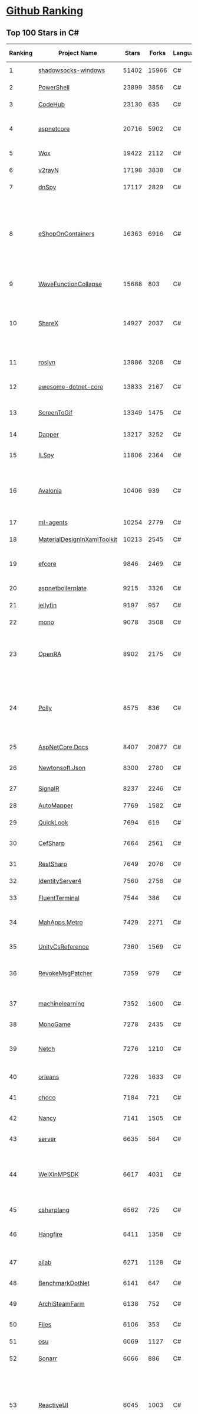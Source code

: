 [Github Ranking](../README.md)
==========

## Top 100 Stars in C\#

| Ranking | Project Name | Stars | Forks | Language | Open Issues | Description | Last Commit |
| ------- | ------------ | ----- | ----- | -------- | ----------- | ----------- | ----------- |
| 1 | [shadowsocks-windows](https://github.com/shadowsocks/shadowsocks-windows) | 51402 | 15966 | C# | 26 | If you want to keep a secret, you must also hide it from yourself. | 2021-01-18T13:15:15Z |
| 2 | [PowerShell](https://github.com/PowerShell/PowerShell) | 23899 | 3856 | C# | 2901 | PowerShell for every system! | 2021-01-18T08:12:31Z |
| 3 | [CodeHub](https://github.com/CodeHubApp/CodeHub) | 23130 | 635 | C# | 234 | CodeHub is an iOS application written using Xamarin | 2020-10-20T21:33:04Z |
| 4 | [aspnetcore](https://github.com/dotnet/aspnetcore) | 20716 | 5902 | C# | 2453 | ASP.NET Core is a cross-platform .NET framework for building modern cloud-based web applications on Windows, Mac, or Linux. | 2021-01-18T22:40:24Z |
| 5 | [Wox](https://github.com/Wox-launcher/Wox) | 19422 | 2112 | C# | 542 | Launcher for Windows, an alternative to Alfred and Launchy. | 2020-12-27T08:22:29Z |
| 6 | [v2rayN](https://github.com/2dust/v2rayN) | 17198 | 3838 | C# | 304 | None | 2021-01-15T06:13:48Z |
| 7 | [dnSpy](https://github.com/dnSpy/dnSpy) | 17117 | 2829 | C# | 185 | .NET debugger and assembly editor | 2020-12-20T23:55:15Z |
| 8 | [eShopOnContainers](https://github.com/dotnet-architecture/eShopOnContainers) | 16363 | 6916 | C# | 50 | Cross-platform .NET sample microservices and container based application that runs on Linux Windows and macOS. Powered by .NET Core 3.1, Docker Containers and Azure Kubernetes Services. Supports Visual Studio, VS for Mac and CLI based environments with Docker CLI, dotnet CLI, VS Code or any other code editor. | 2021-01-18T11:13:13Z |
| 9 | [WaveFunctionCollapse](https://github.com/mxgmn/WaveFunctionCollapse) | 15688 | 803 | C# | 0 | Bitmap & tilemap generation from a single example with the help of ideas from quantum mechanics | 2021-01-13T16:23:37Z |
| 10 | [ShareX](https://github.com/ShareX/ShareX) | 14927 | 2037 | C# | 494 | ShareX is a free and open source program that lets you capture or record any area of your screen and share it with a single press of a key. It also allows uploading images, text or other types of files to many supported destinations you can choose from. | 2021-01-17T19:25:44Z |
| 11 | [roslyn](https://github.com/dotnet/roslyn) | 13886 | 3208 | C# | 8224 | The Roslyn .NET compiler provides C# and Visual Basic languages with rich code analysis APIs. | 2021-01-19T01:33:56Z |
| 12 | [awesome-dotnet-core](https://github.com/thangchung/awesome-dotnet-core) | 13833 | 2167 | C# | 102 | :honeybee: A collection of awesome .NET core libraries, tools, frameworks and software | 2020-12-24T18:51:56Z |
| 13 | [ScreenToGif](https://github.com/NickeManarin/ScreenToGif) | 13349 | 1475 | C# | 144 | 🎬 ScreenToGif allows you to record a selected area of your screen, edit and save it as a gif or video. | 2021-01-18T22:22:02Z |
| 14 | [Dapper](https://github.com/StackExchange/Dapper) | 13217 | 3252 | C# | 480 | Dapper - a simple object mapper for .Net | 2021-01-15T19:48:41Z |
| 15 | [ILSpy](https://github.com/icsharpcode/ILSpy) | 11806 | 2364 | C# | 171 | .NET Decompiler with support for PDB generation, ReadyToRun, Metadata (&more) - cross-platform! | 2021-01-18T11:16:05Z |
| 16 | [Avalonia](https://github.com/AvaloniaUI/Avalonia) | 10406 | 939 | C# | 1041 | Avalonia is a cross-platform XAML-based UI framework providing a flexible styling system and supporting a wide range of Operating Systems such as Windows via .NET Framework and .NET Core, Linux via Xorg, macOS | 2021-01-18T18:06:49Z |
| 17 | [ml-agents](https://github.com/Unity-Technologies/ml-agents) | 10254 | 2779 | C# | 167 | Unity Machine Learning Agents Toolkit | 2021-01-19T00:39:17Z |
| 18 | [MaterialDesignInXamlToolkit](https://github.com/MaterialDesignInXAML/MaterialDesignInXamlToolkit) | 10213 | 2545 | C# | 310 | Google's Material Design in XAML & WPF, for C# & VB.Net.  | 2021-01-18T08:04:31Z |
| 19 | [efcore](https://github.com/dotnet/efcore) | 9846 | 2469 | C# | 1419 | EF Core is a modern object-database mapper for .NET. It supports LINQ queries, change tracking, updates, and schema migrations. | 2021-01-18T14:23:15Z |
| 20 | [aspnetboilerplate](https://github.com/aspnetboilerplate/aspnetboilerplate) | 9215 | 3326 | C# | 171 | ASP.NET Boilerplate - Web Application Framework | 2021-01-18T06:29:16Z |
| 21 | [jellyfin](https://github.com/jellyfin/jellyfin) | 9197 | 957 | C# | 544 | The Free Software Media System | 2021-01-19T02:43:54Z |
| 22 | [mono](https://github.com/mono/mono) | 9078 | 3508 | C# | 1930 | Mono open source ECMA CLI, C# and .NET implementation. | 2021-01-19T02:28:34Z |
| 23 | [OpenRA](https://github.com/OpenRA/OpenRA) | 8902 | 2175 | C# | 1705 | Open Source real-time strategy game engine for early Westwood games such as Command & Conquer: Red Alert written in C# using SDL and OpenGL. Runs on Windows, Linux, *BSD and Mac OS X. | 2021-01-18T20:23:49Z |
| 24 | [Polly](https://github.com/App-vNext/Polly) | 8575 | 836 | C# | 57 | Polly is a .NET resilience and transient-fault-handling library that allows developers to express policies such as Retry, Circuit Breaker, Timeout, Bulkhead Isolation, and Fallback in a fluent and thread-safe manner. From version 6.0.1, Polly targets .NET Standard 1.1 and 2.0+. | 2021-01-08T09:11:36Z |
| 25 | [AspNetCore.Docs](https://github.com/dotnet/AspNetCore.Docs) | 8407 | 20877 | C# | 559 | Documentation for ASP.NET Core | 2021-01-18T20:59:31Z |
| 26 | [Newtonsoft.Json](https://github.com/JamesNK/Newtonsoft.Json) | 8300 | 2780 | C# | 529 | Json.NET is a popular high-performance JSON framework for .NET | 2021-01-17T05:23:22Z |
| 27 | [SignalR](https://github.com/SignalR/SignalR) | 8237 | 2246 | C# | 92 | Incredibly simple real-time web for .NET | 2021-01-07T23:26:37Z |
| 28 | [AutoMapper](https://github.com/AutoMapper/AutoMapper) | 7769 | 1582 | C# | 2 | A convention-based object-object mapper in .NET.  | 2021-01-18T17:40:18Z |
| 29 | [QuickLook](https://github.com/QL-Win/QuickLook) | 7694 | 619 | C# | 300 | Bring macOS “Quick Look” feature to Windows | 2021-01-18T17:51:03Z |
| 30 | [CefSharp](https://github.com/cefsharp/CefSharp) | 7664 | 2561 | C# | 50 | .NET (WPF and Windows Forms) bindings for the Chromium Embedded Framework | 2021-01-17T10:36:03Z |
| 31 | [RestSharp](https://github.com/restsharp/RestSharp) | 7649 | 2076 | C# | 22 | Simple REST and HTTP API Client for .NET | 2021-01-01T20:55:12Z |
| 32 | [IdentityServer4](https://github.com/IdentityServer/IdentityServer4) | 7560 | 2758 | C# | 33 | OpenID Connect and OAuth 2.0 Framework for ASP.NET Core | 2021-01-18T14:43:07Z |
| 33 | [FluentTerminal](https://github.com/felixse/FluentTerminal) | 7544 | 386 | C# | 179 | A Terminal Emulator based on UWP and web technologies. | 2021-01-18T21:28:50Z |
| 34 | [MahApps.Metro](https://github.com/MahApps/MahApps.Metro) | 7429 | 2271 | C# | 78 | A framework that allows developers to cobble together a better UI for their own WPF applications with minimal effort. | 2021-01-12T09:57:13Z |
| 35 | [UnityCsReference](https://github.com/Unity-Technologies/UnityCsReference) | 7360 | 1569 | C# | 3 | Unity C# reference source code | 2020-10-15T05:19:50Z |
| 36 | [RevokeMsgPatcher](https://github.com/huiyadanli/RevokeMsgPatcher) | 7359 | 979 | C# | 21 | :trollface: A hex editor for WeChat/QQ/TIM - PC版微信/QQ/TIM防撤回补丁（我已经看到了，撤回也没用了） | 2020-12-08T13:19:34Z |
| 37 | [machinelearning](https://github.com/dotnet/machinelearning) | 7352 | 1600 | C# | 417 | ML.NET is an open source and cross-platform machine learning framework for .NET. | 2021-01-15T05:02:04Z |
| 38 | [MonoGame](https://github.com/MonoGame/MonoGame) | 7278 | 2435 | C# | 733 | One framework for creating powerful cross-platform games. | 2021-01-17T20:09:10Z |
| 39 | [Netch](https://github.com/NetchX/Netch) | 7276 | 1210 | C# | 4 | Game network accelerator. Support Socks5, Shadowsocks, ShadowsocksR, Trojan, VMess, VLess proxies. UDP NAT FullCone | 2021-01-17T21:53:17Z |
| 40 | [orleans](https://github.com/dotnet/orleans) | 7226 | 1633 | C# | 588 | Orleans is a cross-platform framework for building distributed applications with .NET | 2021-01-16T00:33:49Z |
| 41 | [choco](https://github.com/chocolatey/choco) | 7184 | 721 | C# | 769 | Chocolatey - the package manager for Windows | 2021-01-13T17:50:26Z |
| 42 | [Nancy](https://github.com/NancyFx/Nancy) | 7141 | 1505 | C# | 222 | Lightweight, low-ceremony, framework for building HTTP based services on .Net and Mono | 2020-04-26T16:10:29Z |
| 43 | [server](https://github.com/bitwarden/server) | 6635 | 564 | C# | 179 | The core infrastructure backend (API, database, Docker, etc). | 2021-01-15T23:07:29Z |
| 44 | [WeiXinMPSDK](https://github.com/JeffreySu/WeiXinMPSDK) | 6617 | 4031 | C# | 121 | 微信公众平台SDK Senparc.Weixin for C#，支持.NET Framework及.NET Core。已支持微信公众号、小程序、小游戏、企业号、企业微信、开放平台、微信支付、JSSDK、微信周边等全平台。 WeChat SDK for C#. | 2021-01-18T07:32:29Z |
| 45 | [csharplang](https://github.com/dotnet/csharplang) | 6562 | 725 | C# | 490 | The official repo for the design of the C# programming language | 2021-01-17T00:11:07Z |
| 46 | [Hangfire](https://github.com/HangfireIO/Hangfire) | 6411 | 1358 | C# | 574 | An easy way to perform background job processing in your .NET and .NET Core applications. No Windows Service or separate process required | 2021-01-18T19:51:44Z |
| 47 | [ailab](https://github.com/microsoft/ailab) | 6271 | 1128 | C# | 55 | Experience, Learn and Code the latest breakthrough innovations with Microsoft AI | 2020-08-26T18:52:40Z |
| 48 | [BenchmarkDotNet](https://github.com/dotnet/BenchmarkDotNet) | 6141 | 647 | C# | 119 | Powerful .NET library for benchmarking | 2021-01-15T09:09:11Z |
| 49 | [ArchiSteamFarm](https://github.com/JustArchiNET/ArchiSteamFarm) | 6138 | 752 | C# | 0 | C# application with primary purpose of idling Steam cards from multiple accounts simultaneously. | 2021-01-19T01:32:06Z |
| 50 | [Files](https://github.com/files-community/Files) | 6106 | 353 | C# | 312 | A modern file explorer that pushes the boundaries of the platform. | 2021-01-19T02:18:30Z |
| 51 | [osu](https://github.com/ppy/osu) | 6069 | 1127 | C# | 1088 | rhythm is just a *click* away! | 2021-01-18T22:37:14Z |
| 52 | [Sonarr](https://github.com/Sonarr/Sonarr) | 6066 | 886 | C# | 154 | Smart PVR for newsgroup and bittorrent users. | 2021-01-18T13:56:38Z |
| 53 | [ReactiveUI](https://github.com/reactiveui/ReactiveUI) | 6045 | 1003 | C# | 86 | An advanced, composable, functional reactive model-view-viewmodel framework for all .NET platforms that is inspired by functional reactive programming. ReactiveUI allows you to  abstract mutable state away from your user interfaces, express the idea around a feature in one readable place and improve the testability of your application. | 2021-01-18T03:06:16Z |
| 54 | [FluentValidation](https://github.com/FluentValidation/FluentValidation) | 5929 | 944 | C# | 30 | A popular .NET validation library for building strongly-typed validation rules. | 2021-01-18T19:40:39Z |
| 55 | [maui](https://github.com/dotnet/maui) | 5928 | 239 | C# | 54 | .NET MAUI is the .NET Multi-platform App UI, a framework for building native device applications spanning mobile, tablet, and desktop. | 2021-01-16T01:20:46Z |
| 56 | [Ocelot](https://github.com/ThreeMammals/Ocelot) | 5897 | 1241 | C# | 455 | .NET core API Gateway | 2021-01-06T15:27:45Z |
| 57 | [MediatR](https://github.com/jbogard/MediatR) | 5860 | 768 | C# | 33 | Simple, unambitious mediator implementation in .NET | 2021-01-06T14:52:26Z |
| 58 | [CleanArchitecture](https://github.com/ardalis/CleanArchitecture) | 5830 | 1149 | C# | 6 | A starting point for Clean Architecture with ASP.NET Core | 2020-12-10T16:34:41Z |
| 59 | [duplicati](https://github.com/duplicati/duplicati) | 5760 | 623 | C# | 778 | Store securely encrypted backups in the cloud! | 2021-01-17T21:22:51Z |
| 60 | [Mvc](https://github.com/aspnet/Mvc) | 5740 | 2231 | C# | 0 | [Archived] ASP.NET Core MVC is a model view controller framework for building dynamic web sites with clean separation of concerns, including the merged MVC, Web API, and Web Pages w/ Razor. Project moved to https://github.com/aspnet/AspNetCore | 2018-11-28T21:40:17Z |
| 61 | [nopCommerce](https://github.com/nopSolutions/nopCommerce) | 5682 | 3371 | C# | 283 | The most popular open-source eCommerce shopping cart solution based on ASP.NET Core | 2021-01-18T15:00:35Z |
| 62 | [Locale-Emulator](https://github.com/xupefei/Locale-Emulator) | 5550 | 521 | C# | 213 | Yet Another System Region and Language Simulator | 2020-11-14T16:57:07Z |
| 63 | [LiteDB](https://github.com/mbdavid/LiteDB) | 5510 | 840 | C# | 381 | LiteDB - A .NET NoSQL Document Store in a single data file - https://www.litedb.org | 2021-01-15T18:15:27Z |
| 64 | [Captura](https://github.com/MathewSachin/Captura) | 5491 | 934 | C# | 114 | Capture Screen, Audio, Cursor, Mouse Clicks and Keystrokes | 2020-08-16T15:25:25Z |
| 65 | [abp](https://github.com/abpframework/abp) | 5470 | 1681 | C# | 560 | Open Source Web Application Framework for ASP.NET Core | 2021-01-19T02:44:34Z |
| 66 | [eShopOnWeb](https://github.com/dotnet-architecture/eShopOnWeb) | 5448 | 2552 | C# | 29 | Sample ASP.NET Core 5.0 reference application, powered by Microsoft, demonstrating a layered application architecture with monolithic deployment model. Download the eBook PDF from docs folder. | 2021-01-12T14:14:50Z |
| 67 | [gitextensions](https://github.com/gitextensions/gitextensions) | 5395 | 1621 | C# | 940 | Git Extensions is a standalone UI tool for managing git repositories. It also integrates with Windows Explorer and Microsoft Visual Studio (2015/2017/2019). | 2021-01-19T01:23:01Z |
| 68 | [Electron.NET](https://github.com/ElectronNET/Electron.NET) | 5365 | 505 | C# | 65 | :electron: Build cross platform desktop apps with ASP.NET Core (Razor Pages, MVC, Blazor). | 2021-01-19T02:06:59Z |
| 69 | [practical-aspnetcore](https://github.com/dodyg/practical-aspnetcore) | 5362 | 663 | C# | 140 | Practical samples of ASP.NET Core 2.1, 2.2, 3.1, and 5.0 projects you can use. Readme contains explanations on all projects. | 2021-01-14T08:26:56Z |
| 70 | [VFSForGit](https://github.com/microsoft/VFSForGit) | 5351 | 421 | C# | 299 | Virtual File System for Git: Enable Git at Enterprise Scale | 2021-01-15T02:20:43Z |
| 71 | [blockchain](https://github.com/dvf/blockchain) | 5338 | 2153 | C# | 83 | A simple Blockchain in Python | 2021-01-12T14:52:20Z |
| 72 | [docker-lambda](https://github.com/lambci/docker-lambda) | 5260 | 393 | C# | 36 | Docker images and test runners that replicate the live AWS Lambda environment | 2020-12-19T13:30:20Z |
| 73 | [AssetStudio](https://github.com/Perfare/AssetStudio) | 5247 | 937 | C# | 43 | AssetStudio is a tool for exploring, extracting and exporting assets and assetbundles. | 2021-01-15T01:33:03Z |
| 74 | [Humanizer](https://github.com/Humanizr/Humanizer) | 5206 | 745 | C# | 161 | Humanizer meets all your .NET needs for manipulating and displaying strings, enums, dates, times, timespans, numbers and quantities | 2021-01-18T05:48:07Z |
| 75 | [Jackett](https://github.com/Jackett/Jackett) | 5184 | 735 | C# | 335 | API Support for your favorite torrent trackers | 2021-01-19T00:41:43Z |
| 76 | [winsw](https://github.com/winsw/winsw) | 5164 | 869 | C# | 80 | A wrapper executable that can run any executable as a Windows service, in a permissive license. | 2021-01-18T06:10:33Z |
| 77 | [Xamarin.Forms](https://github.com/xamarin/Xamarin.Forms) | 5088 | 1858 | C# | 2979 | Xamarin.Forms Official Home | 2021-01-19T01:12:49Z |
| 78 | [mRemoteNG](https://github.com/mRemoteNG/mRemoteNG) | 4967 | 863 | C# | 619 | mRemoteNG is the next generation of mRemote, open source, tabbed, multi-protocol, remote connections manager. | 2021-01-06T15:56:58Z |
| 79 | [wpf](https://github.com/dotnet/wpf) | 4889 | 664 | C# | 719 | WPF is a .NET Core UI framework for building Windows desktop applications. | 2021-01-18T23:43:24Z |
| 80 | [NLog](https://github.com/NLog/NLog) | 4869 | 1208 | C# | 148 | NLog - Advanced and Structured Logging for Various .NET Platforms | 2021-01-19T00:50:02Z |
| 81 | [ServiceStack](https://github.com/ServiceStack/ServiceStack) | 4855 | 1581 | C# | 35 | Thoughtfully architected, obscenely fast, thoroughly enjoyable web services for all | 2021-01-18T19:00:25Z |
| 82 | [Radarr](https://github.com/Radarr/Radarr) | 4853 | 632 | C# | 285 | A fork of Sonarr to work with movies à la Couchpotato. | 2021-01-19T01:50:17Z |
| 83 | [de4dot](https://github.com/de4dot/de4dot) | 4834 | 1516 | C# | 9 | .NET deobfuscator and unpacker. | 2020-08-29T08:14:56Z |
| 84 | [gui.cs](https://github.com/migueldeicaza/gui.cs) | 4829 | 379 | C# | 121 | Console-based user interface toolkit for .NET applications. | 2021-01-18T20:20:39Z |
| 85 | [Entitas-CSharp](https://github.com/sschmid/Entitas-CSharp) | 4810 | 907 | C# | 168 | Entitas is a super fast Entity Component System (ECS) Framework specifically made for C# and Unity | 2020-12-15T06:44:26Z |
| 86 | [UniRx](https://github.com/neuecc/UniRx) | 4783 | 689 | C# | 197 | Reactive Extensions for Unity | 2020-11-08T19:51:46Z |
| 87 | [runtime](https://github.com/dotnet/runtime) | 4760 | 1669 | C# | 6884 | .NET is a cross-platform runtime for cloud, mobile, desktop, and IoT apps. | 2021-01-19T02:24:11Z |
| 88 | [OrchardCore](https://github.com/OrchardCMS/OrchardCore) | 4759 | 1665 | C# | 944 | Orchard Core is an open-source modular and multi-tenant application framework built with ASP.NET Core, and a content management system (CMS) built on top of that framework. | 2021-01-19T02:08:47Z |
| 89 | [reactive](https://github.com/dotnet/reactive) | 4747 | 588 | C# | 53 | The Reactive Extensions for .NET | 2021-01-18T07:34:32Z |
| 90 | [refit](https://github.com/reactiveui/refit) | 4632 | 519 | C# | 187 | The automatic type-safe REST library for .NET Core, Xamarin and .NET. Heavily inspired by Square's Retrofit library, Refit turns your REST API into a live interface. | 2021-01-18T00:15:30Z |
| 91 | [Live-Charts](https://github.com/Live-Charts/Live-Charts) | 4621 | 1235 | C# | 495 | Simple, flexible, interactive & powerful charts, maps and gauges for .Net | 2020-11-19T01:58:18Z |
| 92 | [StackExchange.Redis](https://github.com/StackExchange/StackExchange.Redis) | 4582 | 1310 | C# | 241 | General purpose redis client | 2021-01-17T10:49:28Z |
| 93 | [graphql-dotnet](https://github.com/graphql-dotnet/graphql-dotnet) | 4571 | 742 | C# | 169 | GraphQL for .NET | 2021-01-18T22:26:43Z |
| 94 | [ImageSharp](https://github.com/SixLabors/ImageSharp) | 4531 | 576 | C# | 53 | :camera: A modern, cross-platform, 2D Graphics library for .NET | 2021-01-18T23:32:00Z |
| 95 | [SparkleShare](https://github.com/hbons/SparkleShare) | 4512 | 591 | C# | 132 | Share and collaborate by syncing with any Git repository instantly. Linux, macOS, and Windows. | 2020-11-30T17:39:10Z |
| 96 | [EquinoxProject](https://github.com/EduardoPires/EquinoxProject) | 4496 | 1257 | C# | 16 | Full ASP.NET Core 3.1 application with DDD, CQRS and Event Sourcing concepts | 2020-11-02T08:10:19Z |
| 97 | [CAP](https://github.com/dotnetcore/CAP) | 4457 | 886 | C# | 7 | Distributed transaction solution in micro-service base on eventually consistency, also an eventbus with Outbox pattern | 2021-01-14T01:04:40Z |
| 98 | [msbuild](https://github.com/dotnet/msbuild) | 4406 | 1122 | C# | 1140 | The Microsoft Build Engine (MSBuild) is the build platform for .NET and Visual Studio. | 2021-01-18T19:17:03Z |
| 99 | [Lean](https://github.com/QuantConnect/Lean) | 4400 | 2052 | C# | 379 | Lean Algorithmic Trading Engine by QuantConnect (C#, Python, F#) | 2021-01-19T02:25:28Z |
| 100 | [shadowsocksr-csharp](https://github.com/shadowsocksr-backup/shadowsocksr-csharp) | 4387 | 2015 | C# | 7 | None | 2019-04-10T06:19:06Z |


